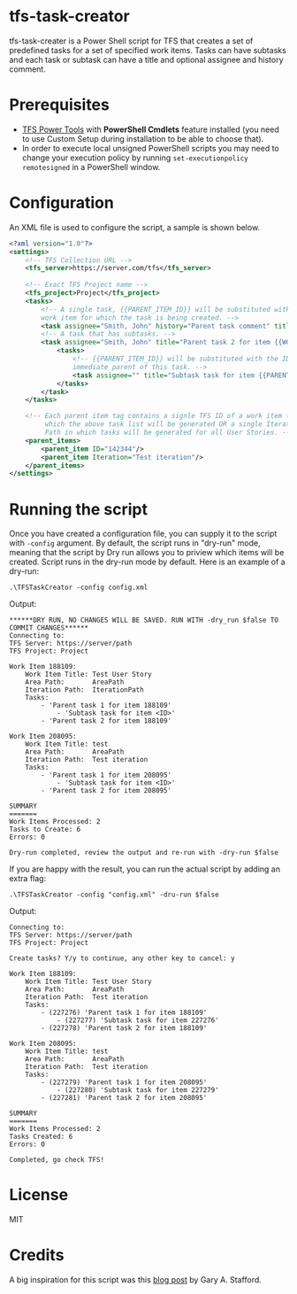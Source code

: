 # tfs-task-creator
tfs-task-creater is a Power Shell script for TFS that creates a set of predefined tasks for a set of specified work items. Tasks can have subtasks and each task or subtask can have a title and optional assignee and history comment. 

# Prerequisites
- [TFS Power Tools](https://visualstudiogallery.msdn.microsoftt.com/f017b10c-02b4-4d6d-9845-58a06545627f) with __PowerShell Cmdlets__ feature installed (you need to use Custom Setup during installation to be able to choose that). 
- In order to execute local unsigned PowerShell scripts you may need to change your execution policy by running `set-executionpolicy remotesigned` in a PowerShell window.

# Configuration
An XML file is used to configure the script, a sample is shown below.

```xml
<?xml version="1.0"?>
<settings>
    <!-- TFS Collection URL -->
    <tfs_server>https://server.com/tfs</tfs_server>
    
    <!-- Exact TFS Project name -->
    <tfs_project>Project</tfs_project>
    <tasks>
        <!-- A single task, {{PARENT_ITEM_ID}} will be substituted with the ID of the
        work item for which the task is being created. -->
        <task assignee="Smith, John" history="Parent task comment" title="Parent task 1 for item {{WORK_ITEM_ID}}"/>
        <!-- A task that has subtasks. --> 
        <task assignee="Smith, John" title="Parent task 2 for item {{WORK_ITEM_ID}}" history="Start by providing an estimate for this item.">
            <tasks>
                <!-- {{PARENT_ITEM_ID}} will be substituted with the ID of the
                immediate parent of this task. -->
                <task assignee="" title="Subtask task for item {{PARENT_ITEM_ID}}" />
            </tasks>
        </task>
    </tasks>

    <!-- Each parent item tag contains a signle TFS ID of a work item for
         which the above task list will be generated OR a single Iteration
         Path in which tasks will be generated for all User Stories. -->
    <parent_items>
        <parent_item ID="142344"/>
        <parent_item Iteration="Test iteration"/>
    </parent_items>
</settings>
```

# Running the script
Once you have created a configuration file, you can supply it to the script with `-config` argument. By default, the script runs in "dry-run" mode, meaning that  the script by Dry run allows you to priview which items will be created. Script runs in the dry-run mode by default. Here is an example of a dry-run:

```
.\TFSTaskCreator -config config.xml
```

Output:
```
******DRY RUN, NO CHANGES WILL BE SAVED. RUN WITH -dry_run $false TO COMMIT CHANGES******
Connecting to:
TFS Server: https://server/path
TFS Project: Project

Work Item 188109:
	Work Item Title: Test User Story
	Area Path:       AreaPath
	Iteration Path:  IterationPath
	Tasks: 
		- 'Parent task 1 for item 188109'
			- 'Subtask task for item <ID>'
		- 'Parent task 2 for item 188109'

Work Item 208095:
	Work Item Title: test
	Area Path:       AreaPath
	Iteration Path:  Test iteration
	Tasks: 
		- 'Parent task 1 for item 208095'
			- 'Subtask task for item <ID>'
		- 'Parent task 2 for item 208095'

SUMMARY
=======
Work Items Processed: 2
Tasks to Create: 6
Errors: 0

Dry-run completed, review the output and re-run with -dry-run $false
```

If you are happy with the result, you can run the actual script by adding an extra flag:

```
.\TFSTaskCreator -config "config.xml" -dru-run $false
```
Output:
```
Connecting to:
TFS Server: https://server/path
TFS Project: Project

Create tasks? Y/y to continue, any other key to cancel: y

Work Item 188109:
	Work Item Title: Test User Story
	Area Path:       AreaPath
	Iteration Path:  Test iteration
	Tasks: 
		- (227276) 'Parent task 1 for item 188109'
			- (227277) 'Subtask task for item 227276'
		- (227278) 'Parent task 2 for item 188109'

Work Item 208095:
	Work Item Title: test
	Area Path:       AreaPath
	Iteration Path:  Test iteration
	Tasks: 
		- (227279) 'Parent task 1 for item 208095'
			- (227280) 'Subtask task for item 227279'
		- (227281) 'Parent task 2 for item 208095'

SUMMARY
=======
Work Items Processed: 2
Tasks Created: 6
Errors: 0

Completed, go check TFS!
```

# License
MIT

# Credits
A big inspiration for this script was this [blog post](https://programmaticponderings.wordpress.com/2012/04/15/automating-task-creation-in-team-foundation-server-with-powershell/) by Gary A. Stafford.